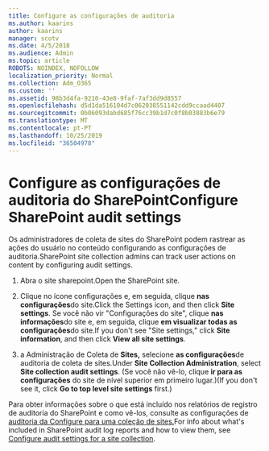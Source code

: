 ```yaml
---
title: Configure as configurações de auditoria
ms.author: kaarins
author: kaarins
manager: scotv
ms.date: 4/5/2018
ms.audience: Admin
ms.topic: article
ROBOTS: NOINDEX, NOFOLLOW
localization_priority: Normal
ms.collection: Adm_O365
ms.custom: ''
ms.assetid: 98b3d4fa-9210-43e8-9faf-7af3dd9d8557
ms.openlocfilehash: d5d1da516104d7c062038551142cdd9ccaad4407
ms.sourcegitcommit: 0b06093dabd685f76cc39b1d7c0f8b03883b6e79
ms.translationtype: MT
ms.contentlocale: pt-PT
ms.lasthandoff: 10/25/2019
ms.locfileid: "36504978"
---
```

# <a name="configure-sharepoint-audit-settings"></a><span data-ttu-id="279eb-102">Configure as configurações de auditoria do SharePoint</span><span class="sxs-lookup"><span data-stu-id="279eb-102">Configure SharePoint audit settings</span></span>

<span data-ttu-id="279eb-103">Os administradores de coleta de sites do SharePoint podem rastrear as ações do usuário no conteúdo configurando as configurações de auditoria.</span><span class="sxs-lookup"><span data-stu-id="279eb-103">SharePoint site collection admins can track user actions on content by configuring audit settings.</span></span>
  
1. <span data-ttu-id="279eb-104">Abra o site sharepoint.</span><span class="sxs-lookup"><span data-stu-id="279eb-104">Open the SharePoint site.</span></span>
    
2. <span data-ttu-id="279eb-105">Clique no ícone configurações e, em seguida, clique **nas configurações**do site.</span><span class="sxs-lookup"><span data-stu-id="279eb-105">Click the Settings icon, and then click **Site settings**.</span></span> <span data-ttu-id="279eb-106">Se você não vir "Configurações do site", clique **nas informações**do site e, em seguida, clique **em visualizar todas as configurações**do site.</span><span class="sxs-lookup"><span data-stu-id="279eb-106">If you don't see "Site settings," click **Site information**, and then click **View all site settings**.</span></span>
    
3. <span data-ttu-id="279eb-107">a Administração de Coleta de **Sites,** selecione **as configurações**de auditoria de coleta de sites.</span><span class="sxs-lookup"><span data-stu-id="279eb-107">Under **Site Collection Administration**, select **Site collection audit settings**.</span></span> <span data-ttu-id="279eb-108">(Se você não vê-lo, clique **ir para as configurações** do site de nível superior em primeiro lugar.)</span><span class="sxs-lookup"><span data-stu-id="279eb-108">(If you don't see it, click **Go to top level site settings** first.)</span></span> 
    
<span data-ttu-id="279eb-109">Para obter informações sobre o que está incluído nos relatórios de registro de auditoria do SharePoint e como vê-los, consulte as configurações de [auditoria da Configure para uma coleção de sites.](https://go.microsoft.com/fwlink/?linkid=404050)</span><span class="sxs-lookup"><span data-stu-id="279eb-109">For info about what's included in SharePoint audit log reports and how to view them, see [Configure audit settings for a site collection](https://go.microsoft.com/fwlink/?linkid=404050).</span></span>
  

